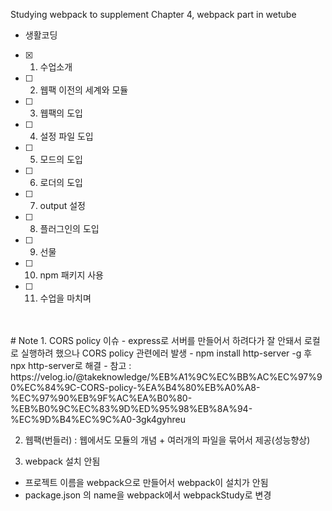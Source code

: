 Studying webpack to supplement Chapter 4, webpack part in wetube
- 생활코딩

- [x] 1. 수업소개
- [ ] 2. 웹팩 이전의 세계와 모듈
- [ ] 3. 웹팩의 도입
- [ ] 4. 설정 파일 도입
- [ ] 5. 모드의 도입
- [ ] 6. 로더의 도입
- [ ] 7. output 설정
- [ ] 8. 플러그인의 도입
- [ ] 9. 선물
- [ ] 10. npm 패키지 사용
- [ ] 11. 수업을 마치며
<br>
<br>
# Note
1. CORS policy 이슈
- express로 서버를 만들어서 하려다가 잘 안돼서 로컬로 실행하려 했으나 CORS policy 관련에러 발생
- npm install http-server -g 후 npx http-server로 해결
- 참고 : https://velog.io/@takeknowledge/%EB%A1%9C%EC%BB%AC%EC%97%90%EC%84%9C-CORS-policy-%EA%B4%80%EB%A0%A8-%EC%97%90%EB%9F%AC%EA%B0%80-%EB%B0%9C%EC%83%9D%ED%95%98%EB%8A%94-%EC%9D%B4%EC%9C%A0-3gk4gyhreu

2. 웹팩(번들러) : 웹에서도 모듈의 개념 + 여러개의 파일을 묶어서 제공(성능향상)

3. webpack 설치 안됨
- 프로젝트 이름을 webpack으로 만들어서 webpack이 설치가 안됨
- package.json 의 name을 webpack에서 webpackStudy로 변경